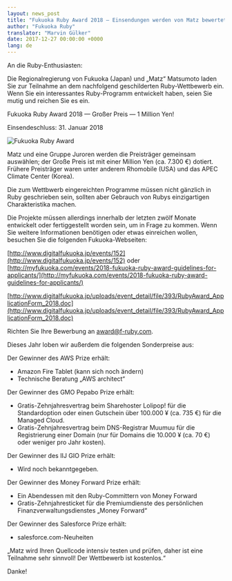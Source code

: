 ```yaml
---
layout: news_post
title: "Fukuoka Ruby Award 2018 — Einsendungen werden von Matz bewertet"
author: "Fukuoka Ruby"
translator: "Marvin Gülker"
date: 2017-12-27 00:00:00 +0000
lang: de
---
```


An die Ruby-Enthusiasten:

Die Regionalregierung von Fukuoka (Japan) und „Matz“ Matsumoto laden
Sie zur Teilnahme an dem nachfolgend geschilderten Ruby-Wettbewerb
ein. Wenn Sie ein interessantes Ruby-Programm entwickelt haben, seien
Sie mutig und reichen Sie es ein.

Fukuoka Ruby Award 2018 — Großer Preis — 1 Million Yen!

Einsendeschluss: 31. Januar 2018

![Fukuoka Ruby Award](https://www.digitalfukuoka.jp/javascripts/kcfinder/upload/images/fukuokarubyaward2017.png)

Matz und eine Gruppe Juroren werden die Preisträger gemeinsam
auswählen; der Große Preis ist mit einer Million Yen (ca. 7.300 €)
dotiert. Frühere Preisträger waren unter anderem Rhomobile (USA) und
das APEC Climate Center (Korea).


Die zum Wettbwerb eingereichten Programme müssen nicht gänzlich in Ruby
geschrieben sein, sollten aber Gebrauch von Rubys einzigartigen
Charakteristika machen.

Die Projekte müssen allerdings innerhalb der letzten zwölf Monate
entwickelt oder fertiggestellt worden sein, um in Frage zu
kommen. Wenn Sie weitere Informationen benötigen oder etwas einreichen
wollen, besuchen Sie die folgenden Fukuoka-Webseiten:

[http://www.digitalfukuoka.jp/events/152](http://www.digitalfukuoka.jp/events/152)
oder
[http://myfukuoka.com/events/2018-fukuoka-ruby-award-guidelines-for-applicants/](http://myfukuoka.com/events/2018-fukuoka-ruby-award-guidelines-for-applicants/)

[http://www.digitalfukuoka.jp/uploads/event_detail/file/393/RubyAward_ApplicationForm_2018.doc](http://www.digitalfukuoka.jp/uploads/event_detail/file/393/RubyAward_ApplicationForm_2018.doc)

Richten Sie Ihre Bewerbung an award@f-ruby.com.

Dieses Jahr loben wir außerdem die folgenden Sonderpreise aus:

Der Gewinner des AWS Prize erhält:

* Amazon Fire Tablet (kann sich noch ändern)
* Technische Beratung „AWS architect“

Der Gewinner des GMO Pepabo Prize erhält:

* Gratis-Zehnjahresvertrag beim Sharehoster Lolipop! für die
  Standardoption oder einen Gutschein über 100.000 ¥ (ca. 735 €)
  für die Managed Cloud.
* Gratis-Zehnjahresvertrag beim DNS-Registrar Muumuu für die
  Registrierung einer Domain (nur für Domains die 10.000 ¥ (ca. 70 €)
  oder weniger pro Jahr kosten).

Der Gewinner des IIJ GIO Prize erhält:

* Wird noch bekanntgegeben.

Der Gewinner des Money Forward Prize erhält:

* Ein Abendessen mit den Ruby-Committern von Money Forward
* Gratis-Zehnjahresticket für die Premiumdienste des persönlichen
  Finanzverwaltungsdienstes „Money Forward“

Der Gewinner des Salesforce Prize erhält:

* salesforce.com-Neuheiten

„Matz wird Ihren Quellcode intensiv testen und prüfen, daher ist eine Teilnahme
sehr sinnvoll! Der Wettbewerb ist kostenlos.“

Danke!
